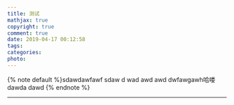 ```yaml
---
title: 测试
mathjax: true
copyright: true
comment: true
date: 2019-04-17 00:12:58
tags:
categories:
photo:
---
```


{% note default %}sdawdawfawf
sdaw
d
wad
awd
awd
dwfawgawh哈喽
dawda
dawd
{% endnote %}

<!-- more -->

---